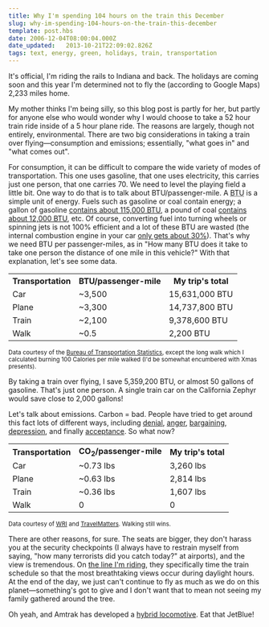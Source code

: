 ```yaml
---
title: Why I'm spending 104 hours on the train this December
slug: why-im-spending-104-hours-on-the-train-this-december
template: post.hbs
date: 2006-12-04T08:00:04.000Z
date_updated:   2013-10-21T22:09:02.826Z
tags: text, energy, green, holidays, train, transportation
---
```


It's official, I'm riding the rails to Indiana and back. The holidays are coming soon and this year I'm determined not to fly the (according to Google Maps) 2,233 miles home.<!--more-->

My mother thinks I'm being silly, so this blog post is partly for her, but partly for anyone else who would wonder why I would choose to take a 52 hour train ride inside of a 5 hour plane ride. The reasons are largely, though not entirely, environmental. There are two big considerations in taking a train over flying&mdash;consumption and emissions; essentially, "what goes in" and "what comes out".

For consumption, it can be difficult to compare the wide variety of modes of transportation. This one uses gasoline, that one uses electricity, this carries just one person, that one carries 70. We need to level the playing field a little bit. One way to do that is to talk about BTU/passenger-mile. A <acronym title="British Thermal Unit">BTU</acronym> is a simple unit of energy. Fuels such as gasoline or coal contain energy; a gallon of gasoline <a href="http://bioenergy.ornl.gov/papers/misc/energy_conv.html" title="Bioenergy Conversion Factors at ORNL.gov">contains about 115,000 BTU</a>, a pound of coal <a href="http://bioenergy.ornl.gov/papers/misc/energy_conv.html" title="ibid.">contains about 12,000 BTU</a>, etc. Of course, converting fuel into turning wheels or spinning jets is not 100% efficient and a lot of these BTU are wasted (the internal combustion engine in your car <a href="http://en.wikipedia.org/wiki/Fuel_efficiency" title="Fuel efficiency on Wikipedia">only gets about 30%</a>). That's why we need BTU per passenger-miles, as in "How many BTU does it take to take one person the distance of one mile in this vehicle?" With that explanation, let's see some data.

<table style="width:100%;">
<tr><th>Transportation</th><th>BTU/passenger-mile</th><th>My trip's total</th></tr>
<tr><td>Car</td><td>~3,500</td><td>15,631,000 BTU</td></tr>
<tr><td>Plane</td><td>~3,300</td><td>14,737,800 BTU</td></tr>
<tr><td>Train</td><td>~2,100</td><td>9,378,600 BTU</td></tr>
<tr><td>Walk</td><td>~0.5</td><td>2,200 BTU</td></tr>
</table>
<small>Data courtesy of the <a href="http://www.bts.gov/publications/national_transportation_statistics/html/table_04_20.html" title="BTS.gov">Bureau of Transportation Statistics</a>, except the long walk which I calculated burning 100 Calories per mile walked (I'd be somewhat encumbered with Xmas presents).</small>

By taking a train over flying, I save 5,359,200 BTU, or almost 50 gallons of gasoline. That's just one person. A single train car on the California Zephyr would save close to 2,000 gallons!

Let's talk about emissions. Carbon = bad. People have tried to get around this fact lots of different ways, including <a href="http://www.commondreams.org/headlines03/0829-02.htm" title="'Bush Administration: Carbon Dioxide not a pollutant' on CommonDreams.org">denial</a>, <a href="http://www.buzzle.com/articles/united-nations-climate-change-conference-brings-grim-warnings-angry-protests.html" title="'Climate Change Conference Bring Grim Warnings, Angry Protests' on Buzzle">anger</a>, <a href="http://society.guardian.co.uk/societyguardian/story/0,,1924335,00.html" title="'Paying for our sins' on Guardian.co.uk">bargaining</a>, <a href="http://www.stopglobalwarming.org/sgw_read.asp?id=436113142006" title="'Climate change irreversible' on StopGlobalWarming.org">depression</a>, and finally <a href="http://blog.oup.com/oupblog/2006/11/what_do_al_gore.html" title="'Carbon Neutral' Word of the Year">acceptance</a>. So what now?

<table style="width:100%;">
<tr><th>Transportation</th><th>CO<sub>2</sub>/passenger-mile</th><th>My trip's total</th></tr>
<tr><td>Car</td><td>~0.73 lbs</td><td>3,260 lbs</td></tr>
<tr><td>Plane</td><td>~0.63 lbs</td><td>2,814 lbs</td></tr>
<tr><td>Train</td><td>~0.36 lbs</td><td>1,607 lbs</td></tr>
<tr><td>Walk</td><td>0</td><td>0</td></tr>
</table>
<small>Data courtesy of <a href="http://safeclimate.net/business/measuring/annual_inventory.php" title="SafeClimate.net">WRI</a> and <a href="http://www.travelmatters.org/calculator/individual/" title="TravelMatters.org">TravelMatters</a>. Walking still wins.</small>

There are other reasons, for sure. The seats are bigger, they don't harass you at the security checkpoints (I always have to restrain myself from saying, "how many terrorists did you catch today?" at airports), and the view is tremendous. On <a href="http://www.flickr.com/photos/tags/zephyr/clusters/train-california-amtrak/" title="Zephyr cluster on Flickr">the line I'm riding</a>, they specifically time the train schedule so that the most breathtaking views occur during daylight hours. At the end of the day, we just can't continue to fly as much as we do on this planet&mdash;something's got to give and I don't want that to mean not seeing my family gathered around the tree.

Oh yeah, and Amtrak has developed a <a href="http://www.railpower.com/products_hl_ggseries.html" title="RailPower.com">hybrid locomotive</a>. Eat that JetBlue!
